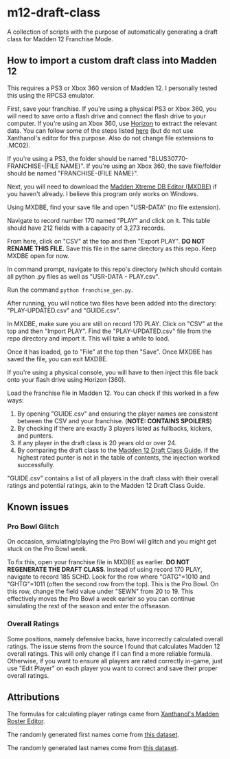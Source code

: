 # m12-draft-class

A collection of scripts with the purpose of automatically generating a draft class for Madden 12 Franchise Mode.

## How to import a custom draft class into Madden 12

This requires a PS3 or Xbox 360 version of Madden 12. I personally tested this using the RPCS3 emulator.

First, save your franchise. If you're using a physical PS3 or Xbox 360, you will need to save onto a flash drive and connect the flash drive to your computer. If you're using an Xbox 360, use [Horizon](https://www.wemod.com/horizon) to extract the relevant data. You can follow some of the steps listed [here](https://forums.operationsports.com/forums/madden-nfl-old-gen-rosters/579625-madden-roster-editor-v1.html) (but do not use Xanthanol's editor for this purpose. Also do not change file extensions to .MC02).

If you're using a PS3, the folder should be named "BLUS30770-FRANCHISE-{FILE NAME}". If you're using an Xbox 360, the save file/folder should be named "FRANCHISE-{FILE NAME}".

Next, you will need to download the [Madden Xtreme DB Editor (MXDBE)](https://www.footballidiot.com/forum/viewtopic.php?t=21400) if you haven't already. I believe this program only works on Windows.

Using MXDBE, find your save file and open "USR-DATA" (no file extension). 

Navigate to record number 170 named "PLAY" and click on it. This table should have 212 fields with a capacity of 3,273 records.

From here, click on "CSV" at the top and then "Export PLAY". **DO NOT RENAME THIS FILE.** Save this file in the same directory as this repo. Keep MXDBE open for now.

In command prompt, navigate to this repo's directory (which should contain all python .py files as well as "USR-DATA - PLAY.csv". 

Run the command `python franchise_gen.py`.

After running, you will notice two files have been added into the directory: "PLAY-UPDATED.csv" and "GUIDE.csv".

In MXDBE, make sure you are still on record 170 PLAY. Click on "CSV" at the top and then "Import PLAY". Find the "PLAY-UPDATED.csv" file from the repo directory and import it. This will take a while to load.

Once it has loaded, go to "File" at the top then "Save". Once MXDBE has saved the file, you can exit MXDBE.

If you're using a physical console, you will have to then inject this file back onto your flash drive using Horizon (360).

Load the franchise file in Madden 12. You can check if this worked in a few ways:

1. By opening "GUIDE.csv" and ensuring the player names are consistent between the CSV and your franchise. (**NOTE: CONTAINS SPOILERS**)
2. By checking if there are exactly 3 players listed as fullbacks, kickers, and punters.
3. If any player in the draft class is 20 years old or over 24.
4. By comparing the draft class to the [Madden 12 Draft Class Guide](https://forums.operationsports.com/forums/madden-nfl-old-gen/508269-spoilers-madden-12-complete-draft-class-guide.html). If the highest rated punter is not in the table of contents, the injection worked successfully.

"GUIDE.csv" contains a list of all players in the draft class with their overall ratings and potential ratings, akin to the Madden 12 Draft Class Guide.

## Known issues

### Pro Bowl Glitch

On occasion, simulating/playing the Pro Bowl will glitch and you might get stuck on the Pro Bowl week.

To fix this, open your franchise file in MXDBE as earlier. **DO NOT REGENERATE THE DRAFT CLASS**. Instead of using record 170 PLAY, navigate to record 185 SCHD. Look for the row where "GATG"=1010 and "GHTG"=1011 (often the second row from the top). This is the Pro Bowl. On this row, change the field value under "SEWN" from 20 to 19. This effectively moves the Pro Bowl a week earleir so you can continue simulating the rest of the season and enter the offseason.

### Overall Ratings

Some positions, namely defensive backs, have incorrectly calculated overall ratings. The issue stems from the source I found that calculates Madden 12 overall ratings. This will only change if I can find a more reliable formula. Otherwise, if you want to ensure all players are rated correctly in-game, just use "Edit Player" on each player you want to correct and save their proper overall ratings.

## Attributions

The formulas for calculating player ratings came from [Xanthanol's Madden Roster Editor](https://forums.operationsports.com/forums/madden-nfl-old-gen-rosters/579625-madden-roster-editor-v1.html).

The randomly generated first names come from [this dataset](https://github.com/hadley/data-baby-names/blob/master/baby-names.csv).

The randomly generated last names come from [this dataset](https://github.com/fivethirtyeight/data/blob/master/most-common-name/surnames.csv).
